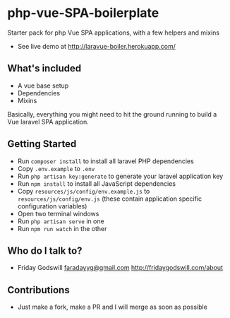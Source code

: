 # php-vue-SPA-boilerplate
Starter pack for php Vue SPA applications, with a few helpers and mixins
- See live demo at <http://laravue-boiler.herokuapp.com/>

## What's included
- A vue base setup
- Dependencies
- Mixins 

Basically, everything you might need to hit the ground running to build a Vue laravel SPA application.

## Getting Started
- Run `composer install` to install all laravel PHP dependencies
- Copy `.env.example` to `.env` 
- Run `php artisan key:generate` to generate your laravel application key
- Run `npm install` to install all JavaScript dependencies
- Copy `resources/js/config/env.example.js` to `resources/js/config/env.js` (these contain application specific configuration variables)
- Open two terminal windows
- Run `php artisan serve` in one 
- Run `npm run watch` in the other

## Who do I talk to?
- Friday Godswill <faradayyg@gmail.com> <http://fridaygodswill.com/about> 

## Contributions
- Just make a fork, make a PR and I will merge as soon as possible

